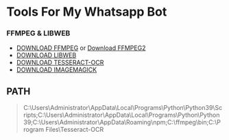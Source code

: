 <h1>Tools For My Whatsapp Bot</h1>

### FFMPEG & LIBWEB
- [DOWNLOAD FFMPEG](https://github.com/BtbN/FFmpeg-Builds/releases/) or [Download FFMPEG2](https://www.wikihow.com/Install-FFmpeg-on-Windows)
- [DOWNLOAD LIBWEB](https://developers.google.com/speed/webp/download)
- [DOWNLOAD TESSERACT-OCR](https://digi.bib.uni-mannheim.de/tesseract/tesseract-ocr-w64-setup-v5.0.0-alpha.20201127.exe)
- [DOWNLOAD IMAGEMAGICK](https://imagemagick.org/script/download.php)

## PATH
> C:\Users\Administrator\AppData\Local\Programs\Python\Python39\Scripts\;C:\Users\Administrator\AppData\Local\Programs\Python\Python39\;C:\Users\Administrator\AppData\Roaming\npm;C:\ffmpeg\bin;C:\Program Files\Tesseract-OCR

